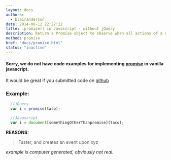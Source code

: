 ```yaml
---
layout: docs
authors:
  - blairanderson
date: 2014-08-12 22:22:22
title: .promise() in Javascript - without jQuery
description: Return a Promise object to observe when all actions of a certain type bound to the collection, queued or not, have finished.
method: promise
href: "docs/promise.html"
status: "inactive"
---
```


#### Sorry, we do not have code examples for implementing [promise](http://api.jquery.com/promise/) in vanilla javascript.

It would be great if you submitted code on [github](https://github.com/blairanderson/without-jquery/blob/master/docs/promise.md)

### Example:

```javascript
  //jQuery
  var i = promise(taco);

  //Javascript
  var i = document[somethingOtherThanpromise](taco);

```

**REASONS:**
> Faster, and creates an event upon xyz

*example is computer generated, obviously not real.*

